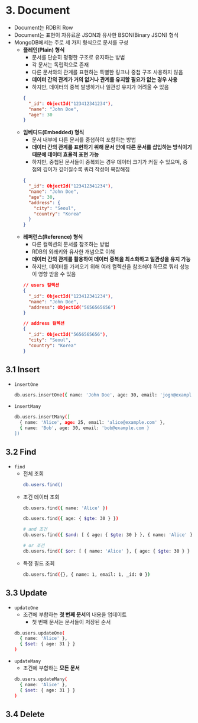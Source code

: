 # 3. Document
- Document는 RDB의 Row
- Document는 표현이 자유료운 JSON과 유사한 BSON(Binary JSON) 형식
- MongoDB에서는 주로 세 가지 형식으로 문서를 구성
  - **플레인(Plain) 형식**
    - 문서를 단순히 평평한 구조로 유지하는 방법
    - 각 문서는 독립적으로 존재
    - 다른 문서와의 관계를 표현하는 특별한 링크나 중첩 구조 사용하지 않음
    - **데이터 간의 관계가 거의 없거나 관계를 유지할 필요가 없는 경우 사용**
    - 하지만, 데이터의 중복 발생하거나 일관성 유지가 어려울 수 있음
    ```json
    {
      "_id": ObjectId("123412341234"),
      "name": "John Doe",
      "age": 30
    }
    ```
  - **임베디드(Embedded) 형식**
    - 문서 내부에 다른 문서를 중첩하여 포함하는 방법
    - **데이터 간의 관계를 표현하기 위해 문서 안에 다른 문서를 삽입하는 방식이기 때문에 데이터 효율적 표현 가능**
    - 하지만, 중첩된 문서들이 중복되는 경우 데이터 크기가 커질 수 있으며, 중첩의 깊이가 깊어질수록 쿼리 작성이 복잡해짐
    ```json
    {
      "_id": ObjectId("123412341234"),
      "name": "John Doe",
      "age": 30,
      "address": {
        "city": "Seoul",
        "country": "Korea"
      }
    }
    ```
  - **레퍼런스(Reference) 형식**
    - 다른 컬렉션의 문서를 참조하는 방법
    - RDB의 외래키와 유사한 개념으로 이해
    - **데이터 간의 관계를 활용하여 데이터 중복을 최소화하고 일관성을 유지 가능**
    - 하지만, 데이터를 가져오기 위해 여러 컬렉션을 참조해야 하므로 쿼리 성능이 영향 받을 수 있음
    ```json
    // users 컬렉션
    {
      "_id": ObjectId("123412341234"),
      "name": "John Doe",
      "address": ObjectId("5656565656")
    }

    // address 컬렉션
    {
      "_id": ObjectId("5656565656"),
      "city": "Seoul",
      "country": "Korea"
    }
    ```

## 3.1 Insert
- `insertOne`
  ```bash
  db.users.insertOne({ name: 'John Doe', age: 30, email: 'jogn@example.com' })
  ```
- `insertMany`
  ```bash
  db.users.insertMany([
    { name: 'Alice', age: 25, email: 'alice@example.com' },
    { name: 'Bob', age: 30, email: 'bob@example.com }
  ])
  ```
## 3.2 Find
- `find`
  - 전체 조회
    ```bash
    db.users.find()
    ```
  - 조건 데이터 조회
    ```bash
    db.users.find({ name: 'Alice' })

    db.users.find({ age: { $gte: 30 } })

    # and 조건
    db.users.find({ $and: [ { age: { $gte: 30 } }, { name: 'Alice' } ] })

    # or 조건
    db.users.find({ $or: [ { name: 'Alice' }, { age: { $gte: 30 } } ] })
    ```
  - 특정 필드 조회
    ```bash
    db.users.find({}, { name: 1, email: 1, _id: 0 })
    ```
## 3.3 Update
- `updateOne`
  - 조건에 부합하는 **첫 번째 문서**의 내용을 업데이트
    - 첫 번째 문서는 문서들이 저장된 순서
  ```bash
  db.users.updateOne(
    { name: 'Alice' },
    { $set: { age: 31 } }
  )
  ```
- `updateMany`
  - 조건에 부합하는 **모든 문서**
  ```bash
  db.users.updateMany(
    { name: 'Alice' },
    { $set: { age: 31 } }
  )
  ```
## 3.4 Delete